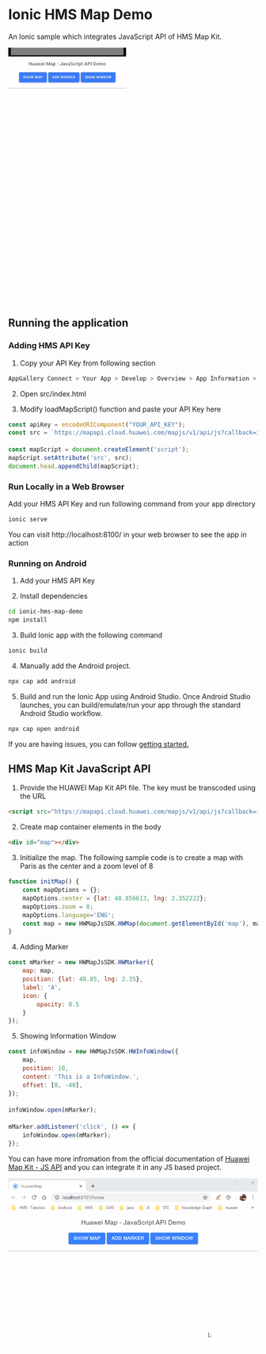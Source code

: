 # Ionic HMS Map Demo
An Ionic sample which integrates JavaScript API of HMS Map Kit.


![Ionic HMS Map mobile](demo/mobile.gif)


## Running the application

### Adding HMS API Key

1. Copy your API Key from following section 

```sh
AppGallery Connect > Your App > Develop > Overview > App Information > API key
```

2. Open src/index.html

3. Modify loadMapScript() function and paste your API Key here

```js
const apiKey = encodeURIComponent("YOUR_API_KEY");
const src = `https://mapapi.cloud.huawei.com/mapjs/v1/api/js?callback=initMap&key=${apiKey}`;

const mapScript = document.createElement('script');
mapScript.setAttribute('src', src);
document.head.appendChild(mapScript);
```

### Run Locally in a Web Browser

Add your HMS API Key and run following command from your app directory

```sh
ionic serve
```
You can visit http://localhost:8100/ in your web browser to see the app in action

### Running on Android

1. Add your HMS API Key

2. Install dependencies

```sh
cd ionic-hms-map-demo
npm install
```

3. Build Ionic app with the following command

```sh
ionic build
```

4. Manually add the Android project.

```sh
npx cap add android
```

5. Build and run the Ionic App using Android Studio. Once Android Studio launches, you can build/emulate/run your app through the standard Android Studio workflow.

```sh
npx cap open android
```

If you are having issues, you can follow [getting started.](https://capacitor.ionicframework.com/docs/android/)

## HMS Map Kit JavaScript API

1. Provide the HUAWEI Map Kit API file. The key must be transcoded using the URL

```html
<script src="https://mapapi.cloud.huawei.com/mapjs/v1/api/js?callback=initMap&key=API KEY"></script>
```

2. Create map container elements in the body

```html
<div id="map"></div> 
```

3. Initialize the map. The following sample code is to create a map with Paris as the center and a zoom level of 8

```js
function initMap() { 
    const mapOptions = {}; 
    mapOptions.center = {lat: 48.856613, lng: 2.352222}; 
    mapOptions.zoom = 8; 
    mapOptions.language='ENG'; 
    const map = new HWMapJsSDK.HWMap(document.getElementById('map'), mapOptions); 
} 
```

4. Adding Marker

```js
const mMarker = new HWMapJsSDK.HWMarker({ 
    map: map, 
    position: {lat: 48.85, lng: 2.35}, 
    label: 'A', 
    icon: { 
        opacity: 0.5 
    } 
}); 
```

5. Showing Information Window

```js
const infoWindow = new HWMapJsSDK.HWInfoWindow({ 
    map, 
    position: 10, 
    content: 'This is a InfoWindow.', 
    offset: [0, -40], 
}); 

infoWindow.open(mMarker); 

mMarker.addListener('click', () => { 
    infoWindow.open(mMarker); 
}); 
```

You can have more infromation from the official documentation of [Huawei Map Kit - JS API](https://developer.huawei.com/consumer/en/doc/development/HMS-Guides/hms-map-js-about-the-service) and you can integrate it in any JS based project.


![Ionic HMS Map web](demo/web.gif)

